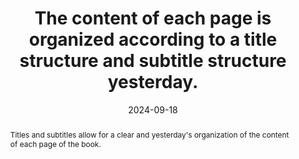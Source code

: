 ---
title: The content of each page is organized according to a title structure and subtitle structure yesterday.
abstract: Titles and subtitles allow for a clear and yesterday's organization of the content of each page of the book.
categories:
  - Structure and Code
agrege: O4227-E072
opquast: 4 227
indiceebook: "72"
description: Rule 072
before: "071"
weight: "072"
after: "073"
actif: "1"
layout: rules
date: 2024-09-18
tags:
  - display
  - Accessibility
  - Readability
objectif:
  - Facilitate reader comprehension and navigation by presenting structured and logical content
Meo:
  - Use HTML tags `h1`, `h2`, `h3`, `h4`, `h5` and `h6`
  - Each page must have at least one `h1`
  - "Maintaining a hierarchy of&nbsp;: a title of level `h2` should not be followed by a title of level `h4`."
Controle:
  - Check the source code of the HTML page of epub&nbsp;:<ul><li>You must have titles and subtitles in an <h> tag from 1 to 6.</li><li>There must be at least one `h1`.</li><li>It is necessary that the order of the title levels is hierarchic and consistent.</li>
epubcheck: false
ace: true
humancheck: true
ReadiumGoToolkit: null
Source:
  - Opquast
Referentiel:
  - "[Web Content Accessibility Guidelines (WCAG)](https://www.w3.org/WAI/standards-guidelines/wcag/)"
steps:
  - Production numérique
---
